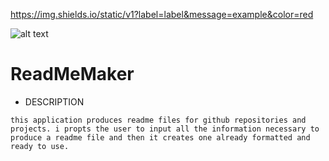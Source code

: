 https://img.shields.io/static/v1?label=label&message=example&color=red


![alt text](https://avatars0.githubusercontent.com/u/60993964?v=4)

# ReadMeMaker

* DESCRIPTION

```this application produces readme files for github repositories and projects. i propts the user to input all the information necessary to produce a readme file and then it creates one already formatted and ready to use.```

